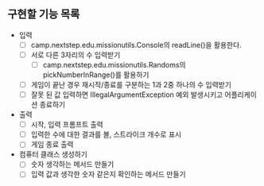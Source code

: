 ## 구현할 기능 목록
- 입력
  - [ ] camp.nextstep.edu.missionutils.Console의 readLine()을 활용한다.
  - [ ] 서로 다른 3자리의 수 입력받기
    - [ ] camp.nextstep.edu.missionutils.Randoms의 pickNumberInRange()를 활용하기
  - [ ] 게임이 끝난 경우 재시작/종료를 구분하는 1과 2중 하나의 수 입력받기
  - [ ] 잘못 된 값 입력하면 IllegalArgumentException 예외 발생시키고 어플리케이션 종료하기
- 출력 
  - [ ] 시작, 입력 프롬프트 출력
  - [ ] 입력한 수에 대한 결과를 볼, 스트라이크 개수로 표시
  - [ ] 게임 종료 출력
- 컴퓨터 클래스 생성하기
  - [ ] 숫자 생각하는 메서드 만들기
  - [ ] 입력 값과 생각한 숫자 같은지 확인하는 메서드 만들기
